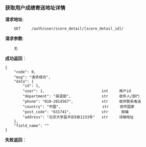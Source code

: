 ### 获取用户成绩寄送地址详情

**请求地址**:
```
    GET     /auth/user/score_detail/[score_detail_id]/
```

**请求参数**:
```
    无
```

**成功返回**：
```
{
    "code": 0,
    "msg": "请求成功",
    "data": {
        "id": 1,
        "user": 1,                          int     用户id
        "department": "英语部",              str     收件人/部门
        "phone": "010-2014567",             str     收件联系电话
        "country": "中国",                   str     收件国家
        "post_code": "631741",              str      邮编
        "address": "北京大学昌平区E栋1233号"   str     详细地址
    },
    "field_name": ""
}
```

**失败返回**：
```

```